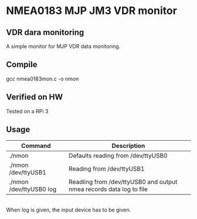 NMEA0183 MJP JM3 VDR monitor
============================

VDR dara monitoring
-------------------
A simple monitor for MJP VDR data monitoring.

Compile
-------
gcc nmea0183mon.c -o nmon

Verified on HW
--------------
Tested on a RPi 3

Usage
-----
| Command                       | Description |
|-------------------------------|-------------|
| ./nmon			| Defaults reading from /dev/ttyUSB0 |
| ./nmon /dev/ttyUSB1		| Reading from /dev/ttyUSB1 |
| ./nmon /dev/ttyUSB0 log	| Readling from /dev/ttyUSB0 and output nmea records data log to file |
<br />
When log is given, the input device has to be given.<br />


